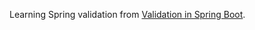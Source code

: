 Learning Spring validation from [Validation in Spring Boot](https://www.baeldung.com/spring-boot-bean-validation).
